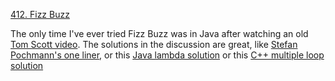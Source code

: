 [412. Fizz Buzz](https://leetcode.com/problems/fizz-buzz/description/)

The only time I've ever tried Fizz Buzz was in Java after watching an old [Tom Scott video](https://www.youtube.com/watch?v=QPZ0pIK_wsc). The solutions in the discussion are great, like [Stefan Pochmann's one liner](https://leetcode.com/problems/fizz-buzz/discuss/89928/Python-Golf), or this [Java lambda solution](https://leetcode.com/problems/fizz-buzz/discuss/89936/Java-Fuzz-Buzz-Follow-up(no-if-else-and-extendable)) or this [C++ multiple loop solution](https://leetcode.com/problems/fizz-buzz/discuss/149627/C%2B%2B-0ms-Solution-beats-100.00-without-if-else)